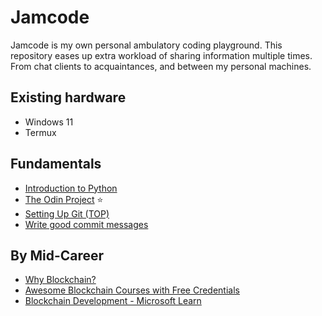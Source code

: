 # Jamcode

Jamcode is my own personal ambulatory coding playground. This repository eases up extra workload of sharing information multiple times.
From chat clients to acquaintances, and between my personal machines.

## Existing hardware

- Windows 11
- Termux

## Fundamentals

- [Introduction to Python](http://introtopython.org/hello_world.html)
- [The Odin Project](https://www.theodinproject.com/dashboard) ⭐
- [Setting Up Git (TOP)](https://www.theodinproject.com/lessons/foundations-setting-up-git)
- [Write good commit messages](https://cbea.ms/git-commit)

## By Mid-Career
- [Why Blockchain?](https://survey.stackoverflow.co/2022/#salary-canada)
- [Awesome Blockchain Courses with Free Credentials](https://www.reddit.com/r/CryptoCurrency/comments/n5jz6w/want_to_become_a_crypto_developer_here_is_a_list/)
- [Blockchain Development - Microsoft Learn](https://learn.microsoft.com/en-us/training/paths/ethereum-blockchain-development/)

